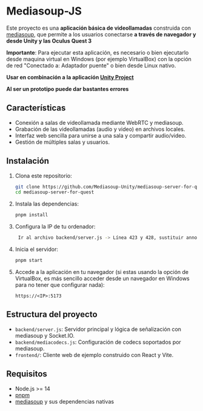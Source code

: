 # Mediasoup-JS

Este proyecto es una **aplicación básica de videollamadas** construida con [mediasoup](https://mediasoup.org/), que permite a los usuarios conectarse **a través de navegador y desde Unity y las Oculus Quest 3**


**Importante**: Para ejecutar esta aplicación, es necesario o bien ejecutarlo desde maquina virtual en Windows (por ejemplo VirtualBox) con la opción de red "Conectado a: Adaptador puente" o bien desde Linux nativo.

**Usar en combinación a la aplicación [Unity Project](https://github.com/Mediasoup-Unity/Unity-Project.git)** 

**Al ser un prototipo puede dar bastantes errores**

## Características

- Conexión a salas de videollamada mediante WebRTC y mediasoup.
- Grabación de las videollamadas (audio y video) en archivos locales.
- Interfaz web sencilla para unirse a una sala y compartir audio/video.
- Gestión de múltiples salas y usuarios.

## Instalación

1. Clona este repositorio:
   ```sh
   git clone https://github.com/Mediasoup-Unity/mediasoup-server-for-quest.git
   cd mediasoup-server-for-quest
   ```

2. Instala las dependencias:
   ```sh
   pnpm install
   ```
3. Configura la IP de tu ordenador:
   ```sh
    Ir al archivo backend/server.js -> Línea 423 y 428, sustituir announcedAddress por la IP de Linux.
   ```


3. Inicia el servidor:
   ```sh
   pnpm start
   ```

4. Accede a la aplicación en tu navegador (si estas usando la opción de VirtualBox, es más sencillo acceder desde un navegador en Windows para no tener que configurar nada):
   ```
   https://<IP>:5173
   ```

## Estructura del proyecto

- `backend/server.js`: Servidor principal y lógica de señalización con mediasoup y Socket.IO.
- `backend/mediacodecs.js`: Configuración de codecs soportados por mediasoup.
- `frontend/`: Cliente web de ejemplo construido con React y Vite.

## Requisitos

- Node.js >= 14
- [pnpm](https://pnpm.io/)
- [mediasoup](https://mediasoup.org/) y sus dependencias nativas
